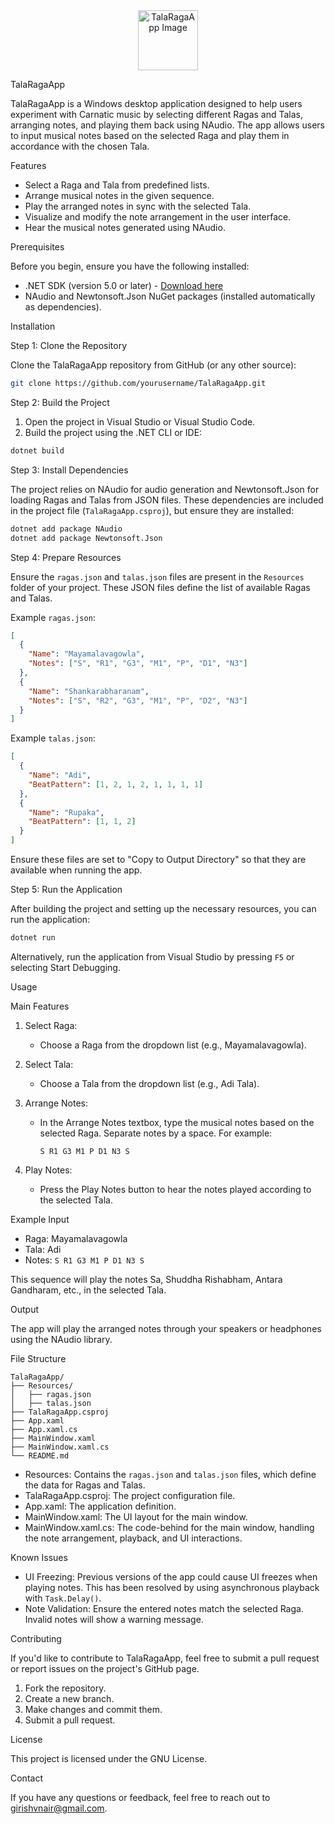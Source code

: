 
<div style="text-align: center;">
  <img src="https://github.com/user-attachments/assets/7e58b396-eee2-4556-ae2b-64b269e78310" alt="TalaRagaApp Image" width="96" height="96"/>
</div>

TalaRagaApp

TalaRagaApp is a Windows desktop application designed to help users experiment with Carnatic music by selecting different Ragas and Talas, arranging notes, and playing them back using NAudio. The app allows users to input musical notes based on the selected Raga and play them in accordance with the chosen Tala.

 Features

- Select a Raga and Tala from predefined lists.
- Arrange musical notes in the given sequence.
- Play the arranged notes in sync with the selected Tala.
- Visualize and modify the note arrangement in the user interface.
- Hear the musical notes generated using NAudio.

 Prerequisites

Before you begin, ensure you have the following installed:

- .NET SDK (version 5.0 or later) - [Download here](https://dotnet.microsoft.com/download)
- NAudio and Newtonsoft.Json NuGet packages (installed automatically as dependencies).

 Installation

 Step 1: Clone the Repository

Clone the TalaRagaApp repository from GitHub (or any other source):

```bash
git clone https://github.com/yourusername/TalaRagaApp.git
```

 Step 2: Build the Project

1. Open the project in Visual Studio or Visual Studio Code.
2. Build the project using the .NET CLI or IDE:

```bash
dotnet build
```

 Step 3: Install Dependencies

The project relies on NAudio for audio generation and Newtonsoft.Json for loading Ragas and Talas from JSON files. These dependencies are included in the project file (`TalaRagaApp.csproj`), but ensure they are installed:

```bash
dotnet add package NAudio
dotnet add package Newtonsoft.Json
```

 Step 4: Prepare Resources

Ensure the `ragas.json` and `talas.json` files are present in the `Resources` folder of your project. These JSON files define the list of available Ragas and Talas.

Example `ragas.json`:

```json
[
  {
    "Name": "Mayamalavagowla",
    "Notes": ["S", "R1", "G3", "M1", "P", "D1", "N3"]
  },
  {
    "Name": "Shankarabharanam",
    "Notes": ["S", "R2", "G3", "M1", "P", "D2", "N3"]
  }
]
```

Example `talas.json`:

```json
[
  {
    "Name": "Adi",
    "BeatPattern": [1, 2, 1, 2, 1, 1, 1, 1]
  },
  {
    "Name": "Rupaka",
    "BeatPattern": [1, 1, 2]
  }
]
```

Ensure these files are set to "Copy to Output Directory" so that they are available when running the app.

 Step 5: Run the Application

After building the project and setting up the necessary resources, you can run the application:

```bash
dotnet run
```

Alternatively, run the application from Visual Studio by pressing `F5` or selecting Start Debugging.

 Usage

 Main Features

1. Select Raga:
   - Choose a Raga from the dropdown list (e.g., Mayamalavagowla).
  
2. Select Tala:
   - Choose a Tala from the dropdown list (e.g., Adi Tala).
  
3. Arrange Notes:
   - In the Arrange Notes textbox, type the musical notes based on the selected Raga. Separate notes by a space. For example:
     ```
     S R1 G3 M1 P D1 N3 S
     ```

4. Play Notes:
   - Press the Play Notes button to hear the notes played according to the selected Tala.

 Example Input

- Raga: Mayamalavagowla
- Tala: Adi
- Notes: `S R1 G3 M1 P D1 N3 S`

This sequence will play the notes Sa, Shuddha Rishabham, Antara Gandharam, etc., in the selected Tala.

 Output

The app will play the arranged notes through your speakers or headphones using the NAudio library.

 File Structure

```
TalaRagaApp/
├── Resources/
│   ├── ragas.json
│   ├── talas.json
├── TalaRagaApp.csproj
├── App.xaml
├── App.xaml.cs
├── MainWindow.xaml
├── MainWindow.xaml.cs
└── README.md
```

- Resources: Contains the `ragas.json` and `talas.json` files, which define the data for Ragas and Talas.
- TalaRagaApp.csproj: The project configuration file.
- App.xaml: The application definition.
- MainWindow.xaml: The UI layout for the main window.
- MainWindow.xaml.cs: The code-behind for the main window, handling the note arrangement, playback, and UI interactions.

 Known Issues

- UI Freezing: Previous versions of the app could cause UI freezes when playing notes. This has been resolved by using asynchronous playback with `Task.Delay()`.
- Note Validation: Ensure the entered notes match the selected Raga. Invalid notes will show a warning message.

 Contributing

If you'd like to contribute to TalaRagaApp, feel free to submit a pull request or report issues on the project's GitHub page.

1. Fork the repository.
2. Create a new branch.
3. Make changes and commit them.
4. Submit a pull request.

 License

This project is licensed under the GNU License.

 Contact

If you have any questions or feedback, feel free to reach out to girishvnair@gmail.com.


